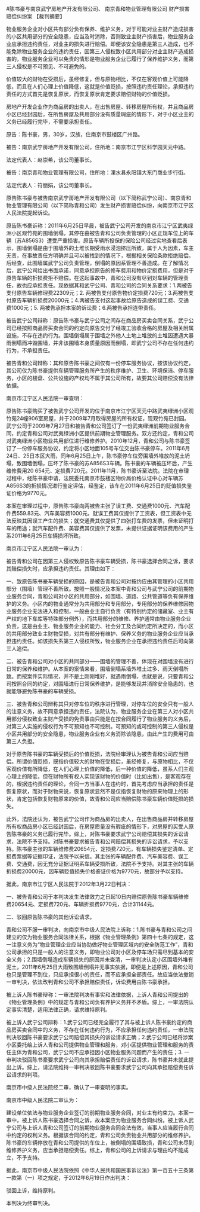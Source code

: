 #陈书豪与南京武宁房地产开发有限公司、 南京青和物业管理有限公司 财产损害赔偿纠纷案 
【裁判摘要】

物业服务企业对小区共有部分负有保养、维护义务，对于可能对业主财产造成损害的小区共用部分的安全隐患，应当及时消除，否则致业主财产损害后，物业服务企业应承担违约责任，对业主的损失进行赔偿。即便该安全隐患是第三人造成，也不能免除物业服务企业的违约责任，因第三人侵权致小区共用部分对业主财产造成损害的，物业服务企业可以免责的情形是物业服务企业已履行了保养维护义务，而第三人侵权是不可预见、不可避免的。

价值较大的财物在受损后，虽经修复，但与原物相比，不仅在客观价值上可能降低，而且在人们心理上价值降低，这就是价值贬损，按照违约责任理论，承担违约责任的方式首先是恢复原状，而恢复原状肯定要求赔偿财物的价值贬损。

房地产开发企业作为商品房的出卖人，在出售房屋、转移房屋所有权，并且商品房小区已经封园后，在所售房屋及共用部分没有质量瑕疵的情形下，对于小区业主的义务已经履行完毕，不需要承担责任。



原告：陈书豪，男，30岁，汉族，住南京市鼓楼区广州路。

被告：南京武宁房地产开发有限公司，住所地：南京市江宁区科学园天元中路。

法定代表人：赵崇希，该公司董事长。

被告：南京青和物业管理有限公司，住所地：溧水县永阳镇大东门商业步行街。

法定代表人：符丽娟，该公司董事长。

原告陈书豪与被告南京武宁房地产开发有限公司（以下简称武宁公司）、南京青和物业管理有限公司（以下简称青和公司）发生财产损害赔偿纠纷，向南京市江宁区人民法院提起诉讼。

原告陈书豪诉称：2011年6月25日早晨，被告武宁公司开发的南京市江宁区武夷绿洲小区观竹苑的围墙倒塌，其停在由被告青和公司负责管理的小区正规车位上的车辆（苏A856S3）遭受严重损害。原告车辆所投保的保险公司经过实地查看后表示，围墙倒塌是由于围墙外的土堆长期受雨水浸泡挤压所致，属于人为因素，车主无责，在事故责任方明确并且可以被找到的情况下，根据相关保险条款拒绝赔偿。后经查，此围墙属武宁公司负责管理，倒塌的原因系管理不善造成。在了解情况后，武宁公司给出书面承诺，同意承担原告的修车费用和物价定损费用，但是对于原告车辆的折损费拒不赔偿。在这起事故中，青和公司没有尽到对车辆的管理责任，故也应承担责任。现依据其和武宁公司、青和公司的合同关系要求：1.两被告支付原告车辆修理费22309元；2. 两被告支付原告物价定损费720元；3.两被告支付原告车辆折损费20000元；4.两被告支付这起事故给原告造成的误工费、交通费1000元；5. 两被告承担本案的诉讼费；6.两被告承担连带责任。

被告武宁公司辩称：原告陈书豪与武宁公司之间存在商品房买卖合同关系，武宁公司已经按照商品房买卖合同的约定向原告交付了经竣工验收合格的房屋及相关附属设施，不存在违约行为。围墙倒塌属于围墙之外他人土地上堆放的土堆因遭遇大暴雨倒塌而冲毁围墙，并非该围墙本身质量原因而倒塌，即武宁公司不存在任何违约行为，不承担责任。

被告青和公司辩称：其和原告陈书豪之间仅有一份停车服务协议，按该协议约定，其公司仅为陈书豪提供车辆管理服务所产生的秩序维护、卫生、环境保洁、停车服务，小区的楼盘、公共设施的产权均不属于其公司所有，故要其公司赔偿没有法律依据。

南京市江宁区人民法院一审查明：

原告陈书豪购买了被告武宁公司开发的位于南京市江宁区天元中路武夷绿洲小区观竹苑24幢906室房屋，并于2009年7月取得房屋的所有权证，现观竹苑已封园。武宁公司于2009年7月27日和被告青和公司签订了一份武夷绿洲前期物业服务合同，约定青和公司对武夷绿洲小区提供前期物业管理服务。双方还约定，青和公司对武夷绿洲小区物业共用部位进行维修养护。2010年12月，青和公司与陈书豪签订了一份停车服务协议，约定将小区地面105号车位交由陈书豪停车。2011年6月24日、25日本区大雨，同年6月25日上午，陈书豪停车位旁围墙外堆放的泥土坍塌，致围墙倒塌，压坏了陈书豪的苏A856S3车辆。陈书豪的车辆被压坏后，产生维修费用20 654元、定损费720元。2011年11月，陈书豪诉至法院。法院在审理过程中，经陈书豪申请，法院委托南京市鼓楼区物价局价格认证中心对车辆苏A856S3的折损情况进行鉴定评估，经鉴定，该车在2011年6月25日的贬值损失鉴证价格为9770元。

本案在审理过程中，原告陈书豪向两被告主张了误工费、交通费1000元、汽车配件费559.83元、汽车美容费1000元。就误工费其仅提供了工资表，但工资表中无法反映其因误工产生的损失；就交通费其仅提供了四张打车费的发票，但未证明打车的用途；就汽车配件费、美容费其仅提供了发票，未提供证据证明该费用的产生系2011年6月25日车辆损坏所致。

南京市江宁区人民法院一审认为：

被告青和公司在因第三人侵权致原告陈书豪车辆受损，陈书豪选择合同之诉，要求其赔偿损失时，应承担违约责任。其理由如下：

一、致原告陈书豪车辆受损的原因，是被告青和公司对按约应由其管理的小区共用部分（围墙）管理不善所致。按照一般情况及本案中青和公司与武宁公司的前期物业服务合同，青和公司对小区的共用部分，如围墙、道路、公共管道等负有保养维护的义务。小区内的物业通常分为共用部分和专用部分，专用部分的保养维修因物业服务企业无法进入和控制，一般由业主自行负责（有特别约定的储藏室、业主有产权的地下车库等特殊部分例外），而共用部分的维修、养护通常由物业服务企业负责，这是由业主、物业服务企业的能力、社会分工及合同约定所决定的，而小区的共用部分致业主财物受损，对共有部分有维护、保养义务的物业服务企业应当承担违约责任。如该损失系第三人侵权所致，物业服务企业在承担违约责任后可向第三人追偿。

二、被告青和公司对小区的共同部分——围墙的管理不善，体现在对围墙没有进行日常的保养和维护。从本案的案情来看，围墙倒塌系墙外堆土过多、雨天倒塌所致。而按案件实际情况，并不是土刚刚堆好，就遇雨倒塌，也就是说，只要青和公司按照合同的约定，对围墙进行日常保养维护，是能够发现并消除安全隐患的，也就能够避免陈书豪的车辆受损。

三、被告青和公司辩称其只对停车位的秩序进行管理，对停车位的安全只有一般人的注意义务，故不同意承担违约责任，法院认为，物业服务企业在第三人对小区共用部分侵权致业主财产受损的免责事由只能是在按合同履行了物业服务的义务后，对第三人实施的侵权行为不可预知也不可控制。可预知的或可控制的第三人侵权是小区共用部分的安全隐患，物业服务企业有义务消除该隐患，由此产生的费用可由第三人负担。

对于原告陈书豪的车辆受损后的价值贬损，法院经审理认为被告青和公司应当赔偿。所谓价值贬损，既指价值较大的财物在受损后，虽经修复，与原物相比，不仅客观价值有所降低，在人们心理上价值的降低，后一种价值的降低，虽系人们主观心理上的降低，但在财物所有权人实现该财物的价值时（比如出售），是客观存在的，根据违约责任的理论，合同一方当事人在违约时，首先考虑应当承担的责任是恢复原状，而对于财物来说，恢复原状显然不是仅指恢复财物的原来物理上的形状，肯定包括恢复财物原来的价值，故青和公司应当赔偿陈书豪车辆价值贬损的损失。

此外，法院还认为，被告武宁公司作为商品房的出卖人，在出售商品房并转移房屋所有权商品房小区已经封园后，在房屋质量没有瑕疵的情形下，对房屋的买受人原告陈书豪的义务已履行完毕。综上，对陈书豪要求武宁公司赔偿其损失的诉讼请求，法院不予支持。对陈书豪要求被告青和公司赔偿其损失的诉讼请求，予以支持。陈书豪主张的车辆维修费20654元、定损费720元，有车辆损失鉴定清单、定损费票据等证据印证，法院予以采信。其主张的车辆配件费、汽车美容费、误工费、交通费，因无充分证据证明系车辆受损所致，法院不予支持。对其主张的车辆折损费20000元，因车辆贬值损失价格鉴证价格为9770元，故部分予以支持。

据此，南京市江宁区人民法院于2012年3月22日判决：

一、被告青和公司于本判决发生法律效力之日起10日内赔偿原告陈书豪车辆维修费20654元、定损费720元、车辆折损费9770元，合计31144元。

二、驳回原告陈书豪的其他诉讼请求。

青和公司不服一审判决，向南京市中级人民法院上诉称：1.陈书豪与青和公司之间建立的仅为物业服务合同法律关系，根据《物业管理条例》第四十七条的规定，这一注意义务为“物业管理企业应当协助做好物业管理区域内的安全防范工作”，青和公司承担的只是一般人的注意义务，即物业公司对小区及停车场只需尽到基本的安全义务；2.围墙倒塌造成车辆损失的原因并未查清，一审判决认定小区围墙外堆有泥土，2011年6月25日大雨致围墙倒塌并无事实依据，即便是上述原因，青和公司也只是管理不到位，只应承担很小的责任，而不应承担全部责任。故应当依法撤销一审判决，依法改判青和公司不承担赔偿责任，诉讼费用由陈书豪承担。

被上诉人陈书豪辩称：一审法院判决有事实和法律依据，上诉人青和公司提出的《物业管理条例》中的规定与青和公司负有养护义务并不矛盾。综上，一审法院认定事实清楚，适用法律正确，请求维持原判。

被上诉人武宁公司辩称：1.武宁公司已经完全履行了其与被上诉人陈书豪约定的商品房买卖合同中的义务，不存在任何违约行为，不应承担任何违约责任，一审法院判决驳回陈书豪要求武宁公司赔偿其损失的诉讼请求正确；2.武宁公司已经将涉案小区委托给上诉人青和公司提供物业管理和服务，对小区提供物业管理和服务的责任主体为青和公司，武宁公司不应承担因小区物业服务问题而产生的责任；3. 一审判决驳回陈书豪要求武宁公司向其承担赔偿责任的诉讼请求，陈书豪并未就此提出上诉。综上，请法院维持一审判决驳回陈书豪要求武宁公司向其承担赔偿责任诉讼请求的判项。

南京市中级人民法院经二审，确认了一审查明的事实。

南京市中级人民法院二审认为：

建设单位依法与物业服务企业签订的前期物业服务合同，对业主有约束力。本案一审中，被上诉人陈书豪选择合同之诉，故本案应为物业服务合同纠纷。被上诉人武宁公司与上诉人青和公司签订的前期物业服务合同合法有效，当事人应当履行合同中约定的权利义务。根据该合同的约定，青和公司负责物业共用部分的维修养护。陈书豪的车辆停放在青和公司提供的车位上，被倒塌的围墙致损，青和公司未尽到维修养护义务，应当承担赔偿责任。综上，青和公司的上诉请求与理由均不能成立，不予支持。

据此，南京市中级人民法院依照《中华人民共和国民事诉讼法》第一百五十三条第一款第（一）项之规定，于2012年6月19日作出判决：

驳回上诉，维持原判。

本判决为终审判决。




